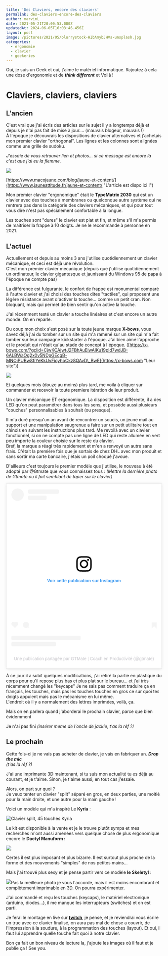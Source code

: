 ```yaml
---
title: 'Des Claviers, encore des claviers'
permalink: des-claviers-encore-des-claviers
author: marvinL
date: 2021-05-21T20:00:53.000Z
updatedAt: 2024-06-05T16:03:46.456Z
layout: post
image: /pictures/2021/05/blurrystock-HIbAmybJHVs-unsplash.jpg
categories:
  - ergonomie
  - clavier
  - geekeries
---
```


Oui, je suis un Geek et oui, j'aime le matériel informatique. Rajoutez à cela une dose d'ergonomie et de ***think different*** et Voilà !

# Claviers, claviers, claviers

## L'ancien

C'est vrai que j'ai écris des articles sur le sujet il y a longtemps déjà et depuis je n'ai pas fait de mise à jour.… (mauvais blogeur, mauvais !)\
À l'époque je découvrais les dispositions de clavier alternatives et j'achetais mon premier clavier "orthogonal". Les lignes et les colonnes sont alignées comme une grille de sudoku.

*J'essaie de vous retrouver lien et photos… si ce message est encore là c'est que j'ai eu la flemme.*

![](https://aaffmwcuen.cloudimg.io/width/1100/none/https://marvinl.com/cloud_images//uploads/2016/06/claviers.jpg)

[https://www.macojaune.com/blog/jaune-et-content/](https://www.jauneattitude.fr/jaune-et-content/ "L'article est dispo ici !")

Mon premier clavier "ergonomique" était le **TypeMatrix 2030** qui est un clavier avec des touches à membranes ou quelconque autre système qui ne rentrera pas dans la catégorie des claviers mécaniques, et qui pour tout vous dire n'est pas spécialement confortable à la longue.

Les touches sont "dures" le clavier est plat et fin, et même s'il m'a permis de maitriser la frappe à 10 doigts. Je ne le recommande à personne en 2021.

## L'actuel

Actuellement et depuis au moins 3 ans j'utilise quotidiennement un clavier mécanique, et ceci est déjà une révolution.\
C'est mon premier clavier mécanique (depuis que j'utilise quotidiennement un ordinateur, le clavier gigantesque et jaunissant du Windows 95 de papa à l'époque ne compte pas)

La différence est fulgurante, le confort de frappe est monumental comparé à l'autre clavier et j'ai choisi des touches dites "tactiles", qui proposent une légère résistance avant d'activer la touche… comme un petit cran. Non bloquant, mais qui permet de bien sentir qu'on active la touche.

J'ai récemment testé un clavier a touche linéaires et c'est encore un autre monde. On en reparle.

Du coup mon choix s'est posé sur la toute jeune marque **X-bows**, vous savez déjà j'ai du tomber sur un site qui m'a ramené sur un site qui m'a fait tomber sur leur campagne kickstarter à l'époque. J'ai bien aimé l'approche et le produit qui n'était qu'au stade de concept à l'époque.  ([https://x-bows.com/?gclid=CjwKCAjwtJ2FBhAuEiwAIKu19pld7wdJB-6ALBWaOg2x0v5NDpGEcgB-MNOiPUBw8fiYeKkUvFioyhoCkz8QAvD\_BwE](https://x-bows.com "Leur site"))

![](https://cdn.shopify.com/s/files/1/0014/7623/1237/files/lightup_nature_720x.png)

Et quelques mois (douze au moins) plus tard, me voila à cliquer sur commander et recevoir la toute premiere itération de leur produit.

Un clavier mécanique ET ergonomique. La disposition est différente, il a des LED qu'on peut paramétrer dans tous les sens, et possède aussi plusieurs "couches" personnalisables à souhait (ou presque).

Il m'a duré presqu'un an avant de rencontrer un soucis, un jeune mail au support et une manipulation saugrenue a faire sur un petit utilitaire tout en chinois en suivant les instructions plus tard. Me revoilà avec un clavier fonctionnel, si on ne compte pas une ligne de LED qui reste allumée en vert peu importe la couleur choisie sur le reste du clavier.\
Bref, la marque a réagi très rapidement et m'en a renvoyé un autre sans frais. C'était la première fois que je sortais de chez DHL avec mon produit et sans sortir ma carte bancaire, j'étais un poil choqué j'avoue.

D'ailleurs c'est toujours le premier modèle que j'utilise, le nouveau à été adopté par @Gtmate que vous connaissez tous : *(Mettre la dernière photo de Gtmate ou il fait semblant de taper sur le clavier)*

<blockquote class="instagram-media" data-instgrm-permalink="https://www.instagram.com/p/CMVTw1JAJPi/?utm_source=ig_embed&amp;utm_campaign=loading" data-instgrm-version="13" style=" background:#FFF; border:0; border-radius:3px; box-shadow:0 0 1px 0 rgba(0,0,0,0.5),0 1px 10px 0 rgba(0,0,0,0.15); margin: 1px; max-width:540px; min-width:326px; padding:0; width:99.375%; width:-webkit-calc(100% - 2px); width:calc(100% - 2px);"><div style="padding:16px;"> <a href="https://www.instagram.com/p/CMVTw1JAJPi/?utm_source=ig_embed&amp;utm_campaign=loading" style=" background:#FFFFFF; line-height:0; padding:0 0; text-align:center; text-decoration:none; width:100%;" target="_blank"> <div style=" display: flex; flex-direction: row; align-items: center;"> <div style="background-color: #F4F4F4; border-radius: 50%; flex-grow: 0; height: 40px; margin-right: 14px; width: 40px;"></div> <div style="display: flex; flex-direction: column; flex-grow: 1; justify-content: center;"> <div style=" background-color: #F4F4F4; border-radius: 4px; flex-grow: 0; height: 14px; margin-bottom: 6px; width: 100px;"></div> <div style=" background-color: #F4F4F4; border-radius: 4px; flex-grow: 0; height: 14px; width: 60px;"></div></div></div><div style="padding: 19% 0;"></div> <div style="display:block; height:50px; margin:0 auto 12px; width:50px;"><svg width="50px" height="50px" viewBox="0 0 60 60" version="1.1" xmlns="https://www.w3.org/2000/svg" xmlns:xlink="https://www.w3.org/1999/xlink"><g stroke="none" stroke-width="1" fill="none" fill-rule="evenodd"><g transform="translate(-511.000000, -20.000000)" fill="#000000"><g><path d="M556.869,30.41 C554.814,30.41 553.148,32.076 553.148,34.131 C553.148,36.186 554.814,37.852 556.869,37.852 C558.924,37.852 560.59,36.186 560.59,34.131 C560.59,32.076 558.924,30.41 556.869,30.41 M541,60.657 C535.114,60.657 530.342,55.887 530.342,50 C530.342,44.114 535.114,39.342 541,39.342 C546.887,39.342 551.658,44.114 551.658,50 C551.658,55.887 546.887,60.657 541,60.657 M541,33.886 C532.1,33.886 524.886,41.1 524.886,50 C524.886,58.899 532.1,66.113 541,66.113 C549.9,66.113 557.115,58.899 557.115,50 C557.115,41.1 549.9,33.886 541,33.886 M565.378,62.101 C565.244,65.022 564.756,66.606 564.346,67.663 C563.803,69.06 563.154,70.057 562.106,71.106 C561.058,72.155 560.06,72.803 558.662,73.347 C557.607,73.757 556.021,74.244 553.102,74.378 C549.944,74.521 548.997,74.552 541,74.552 C533.003,74.552 532.056,74.521 528.898,74.378 C525.979,74.244 524.393,73.757 523.338,73.347 C521.94,72.803 520.942,72.155 519.894,71.106 C518.846,70.057 518.197,69.06 517.654,67.663 C517.244,66.606 516.755,65.022 516.623,62.101 C516.479,58.943 516.448,57.996 516.448,50 C516.448,42.003 516.479,41.056 516.623,37.899 C516.755,34.978 517.244,33.391 517.654,32.338 C518.197,30.938 518.846,29.942 519.894,28.894 C520.942,27.846 521.94,27.196 523.338,26.654 C524.393,26.244 525.979,25.756 528.898,25.623 C532.057,25.479 533.004,25.448 541,25.448 C548.997,25.448 549.943,25.479 553.102,25.623 C556.021,25.756 557.607,26.244 558.662,26.654 C560.06,27.196 561.058,27.846 562.106,28.894 C563.154,29.942 563.803,30.938 564.346,32.338 C564.756,33.391 565.244,34.978 565.378,37.899 C565.522,41.056 565.552,42.003 565.552,50 C565.552,57.996 565.522,58.943 565.378,62.101 M570.82,37.631 C570.674,34.438 570.167,32.258 569.425,30.349 C568.659,28.377 567.633,26.702 565.965,25.035 C564.297,23.368 562.623,22.342 560.652,21.575 C558.743,20.834 556.562,20.326 553.369,20.18 C550.169,20.033 549.148,20 541,20 C532.853,20 531.831,20.033 528.631,20.18 C525.438,20.326 523.257,20.834 521.349,21.575 C519.376,22.342 517.703,23.368 516.035,25.035 C514.368,26.702 513.342,28.377 512.574,30.349 C511.834,32.258 511.326,34.438 511.181,37.631 C511.035,40.831 511,41.851 511,50 C511,58.147 511.035,59.17 511.181,62.369 C511.326,65.562 511.834,67.743 512.574,69.651 C513.342,71.625 514.368,73.296 516.035,74.965 C517.703,76.634 519.376,77.658 521.349,78.425 C523.257,79.167 525.438,79.673 528.631,79.82 C531.831,79.965 532.853,80.001 541,80.001 C549.148,80.001 550.169,79.965 553.369,79.82 C556.562,79.673 558.743,79.167 560.652,78.425 C562.623,77.658 564.297,76.634 565.965,74.965 C567.633,73.296 568.659,71.625 569.425,69.651 C570.167,67.743 570.674,65.562 570.82,62.369 C570.966,59.17 571,58.147 571,50 C571,41.851 570.966,40.831 570.82,37.631"></path></g></g></g></svg></div><div style="padding-top: 8px;"> <div style=" color:#3897f0; font-family:Arial,sans-serif; font-size:14px; font-style:normal; font-weight:550; line-height:18px;"> Voir cette publication sur Instagram</div></div><div style="padding: 12.5% 0;"></div> <div style="display: flex; flex-direction: row; margin-bottom: 14px; align-items: center;"><div> <div style="background-color: #F4F4F4; border-radius: 50%; height: 12.5px; width: 12.5px; transform: translateX(0px) translateY(7px);"></div> <div style="background-color: #F4F4F4; height: 12.5px; transform: rotate(-45deg) translateX(3px) translateY(1px); width: 12.5px; flex-grow: 0; margin-right: 14px; margin-left: 2px;"></div> <div style="background-color: #F4F4F4; border-radius: 50%; height: 12.5px; width: 12.5px; transform: translateX(9px) translateY(-18px);"></div></div><div style="margin-left: 8px;"> <div style=" background-color: #F4F4F4; border-radius: 50%; flex-grow: 0; height: 20px; width: 20px;"></div> <div style=" width: 0; height: 0; border-top: 2px solid transparent; border-left: 6px solid #f4f4f4; border-bottom: 2px solid transparent; transform: translateX(16px) translateY(-4px) rotate(30deg)"></div></div><div style="margin-left: auto;"> <div style=" width: 0px; border-top: 8px solid #F4F4F4; border-right: 8px solid transparent; transform: translateY(16px);"></div> <div style=" background-color: #F4F4F4; flex-grow: 0; height: 12px; width: 16px; transform: translateY(-4px);"></div> <div style=" width: 0; height: 0; border-top: 8px solid #F4F4F4; border-left: 8px solid transparent; transform: translateY(-4px) translateX(8px);"></div></div></div> <div style="display: flex; flex-direction: column; flex-grow: 1; justify-content: center; margin-bottom: 24px;"> <div style=" background-color: #F4F4F4; border-radius: 4px; flex-grow: 0; height: 14px; margin-bottom: 6px; width: 224px;"></div> <div style=" background-color: #F4F4F4; border-radius: 4px; flex-grow: 0; height: 14px; width: 144px;"></div></div></a><p style=" color:#c9c8cd; font-family:Arial,sans-serif; font-size:14px; line-height:17px; margin-bottom:0; margin-top:8px; overflow:hidden; padding:8px 0 7px; text-align:center; text-overflow:ellipsis; white-space:nowrap;"><a href="https://www.instagram.com/p/CMVTw1JAJPi/?utm_source=ig_embed&amp;utm_campaign=loading" style=" color:#c9c8cd; font-family:Arial,sans-serif; font-size:14px; font-style:normal; font-weight:normal; line-height:17px; text-decoration:none;" target="_blank">Une publication partagée par GTMate | Coach en Productivité (@gtmate)</a></p></div></blockquote> <script async src="//www.instagram.com/embed.js"></script>

À ce jour il a subit quelques modifications, j'ai retiré la partie en plastique du corps pour qu'il repose plus bas et plus plat sur le bureau… et j'ai très récemment changé les "keycaps" Je ne sais pas comment traduire ça en français, les touches, mais pas les touches touches en gros ce sur quoi tes doigts appuient mais pas le mécanisme en lui même.\
L'endroit où il y a normalement des lettres imprimées, voilà, ça.

Mais on en parlera quand j'aborderai le prochain clavier, parce que bien évidemment

Je n'ai pas fini *(insérer meme de l'oncle de jackie, t'as la rèf ?)*

## Le prochain

Cette fois-ci je ne vais pas acheter de clavier, je vais en fabriquer un. ***Drop the mic***\
*(t'as la rèf ?)*

J'ai une imprimante 3D maintenant, si tu suis mon actualité tu es déjà au courant, et je t'aime. Sinon, je t'aime aussi, en tout cas j'essaie.

Alors, on part sur quoi ?\
Je veux tenter un clavier "split" séparé en gros, en deux parties, une moitié pour la main droite, et une autre pour la main gauche !

Voici un modèle qui m'a inspiré Le **Kyria** :

![Clavier split, 45 touches  Kyria](https://jasper.tandy.is/content/splitkb-kyria/_f1500/C85A34E3-4820-4F7F-918A-18278462BC1E.jpeg "Kyria Keyboard")

Le kit est disponible à la vente et je le trouve plutôt sympa et mes recherches m'ont aussi amenées vers quelque chose de plus ergonomique encore le **Dactyl Manuform :**

![](https://i.pinimg.com/originals/29/de/72/29de72381036f6a83b6472633b4d2bd1.png)

Certes il est plus imposant et plus bizarre. Il est surtout plus proche de la forme et des mouvements "simples" de nos petites mains…

Mais j'ai trouvé plus sexy et je pense partir vers ce modèle **le Skeletyl** :

![](https://bastardkb.com/wp-content/2021/04/image0.jpg)Pas la meilleure photo je vous l'accorde, mais il est moins encombrant et complètement imprimable en 3D. On pourra expérimenter.

J'ai commandé et reçu les touches (keycaps),  le matériel electronique (arduino, diodes…), il me manque les interrupteurs (switches) et on est parti.

Je ferai le montage en live sur **[twitch](https://twitch.tv/macojaune "twitch")**, je pense, et je reviendrai vous écrire un truc avec ce clavier finalisé, on aura pas mal de chose a couvrir, de l'impression à la soudure, à la programmation des touches (layout). Et oui, il faut lui apprendre quelle touche fait quoi à notre clavier.

Bon ça fait un bon niveau de lecture la, j'ajoute les images où il faut et je publie ça ! See you.
